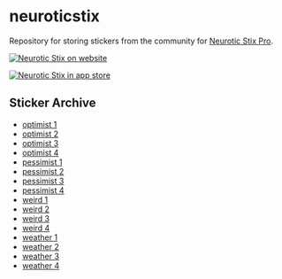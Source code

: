 # neuroticstix

Repository for storing stickers from the community for [Neurotic Stix Pro](https://neurotictornado.com/stix.html).

[![Neurotic Stix on website](https://neurotictornado.com/images/stix/NSP-collage.png)](https://neurotictornado.com/stix.html)

[![Neurotic Stix in app store](https://neurotictornado.com/images/appstore.png)](https://apps.apple.com/app/id1457504763)

## Sticker Archive

* [optimist 1](./stix/optimist1.txt)
* [optimist 2](./stix/optimist2.txt)
* [optimist 3](./stix/optimist3.txt)
* [optimist 4](./stix/optimist4.txt)
* [pessimist 1](./stix/pessimist1.txt)
* [pessimist 2](./stix/pessimist2.txt)
* [pessimist 3](./stix/pessimist3.txt)
* [pessimist 4](./stix/pessimist4.txt)
* [weird 1](./stix/weird1.txt)
* [weird 2](./stix/weird2.txt)
* [weird 3](./stix/weird3.txt)
* [weird 4](./stix/weird4.txt)
* [weather 1](./weather1.txt)
* [weather 2](./weather2.txt)
* [weather 3](./weather3.txt)
* [weather 4](./weather4.txt)